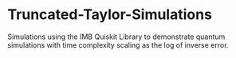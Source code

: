 # Truncated-Taylor-Simulations
Simulations using the IMB Quiskit Library to demonstrate quantum simulations with time complexity scaling as the log of inverse error.
